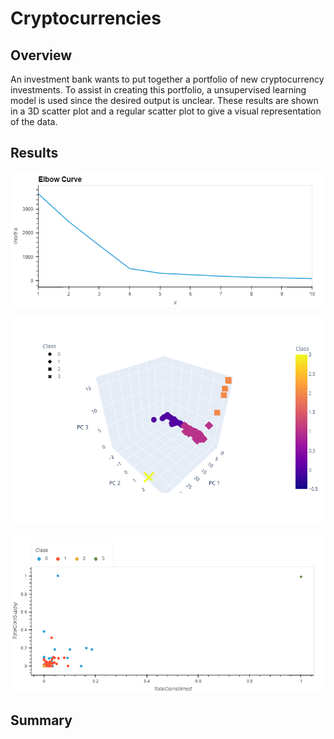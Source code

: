 # Cryptocurrencies

## Overview

An investment bank wants to put together a portfolio of new cryptocurrency investments. To assist in creating this portfolio, a unsupervised learning model is used since the desired output is unclear. These results are shown in a 3D scatter plot and a regular scatter plot to give a visual representation of the data.

## Results

![Elbow_Curve.png](/Images/Elbow_Curve.png)

![3D_ScatterPlot.png](/Images/3D_ScatterPlot.png)

![ScatterPlot.png](/Images/ScatterPlot.png)



## Summary
